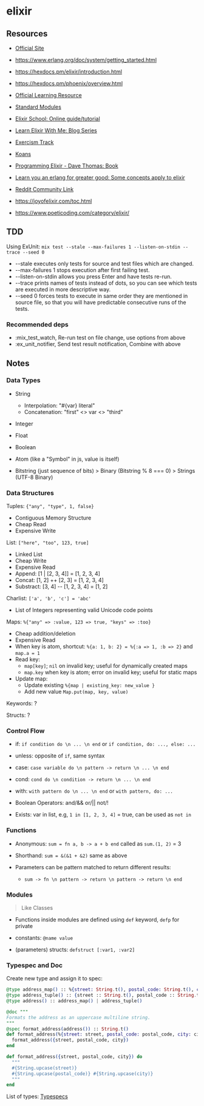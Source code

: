 # elixir

## Resources

- [Official Site](https://elixir-lang.org/)

- https://www.erlang.org/doc/system/getting_started.html

- https://hexdocs.pm/elixir/introduction.html

- https://hexdocs.pm/phoenix/overview.html

- [Official Learning Resource](https://github.com/dwyl/learn-elixir)

- [Standard Modules](https://hexdocs.pm/elixir/Kernel.html)

- [Elixir School: Online guide/tutorial](https://elixirschool.com/en/why)

- [Learn Elixir With Me: Blog Series](https://inquisitivedeveloper.com/tag/lwm-elixir/)

- [Exercism Track](https://exercism.org/tracks/elixir)

- [Koans](https://github.com/elixirkoans/elixir-koans)

- [Programming Elixir - Dave Thomas: Book](https://doc.lagout.org/programmation/Functional%20Programming/Programming%20Elixir_%20Functional%2C%20Concurrent%2C%20Pragmatic%2C%20Fun%20%5BThomas%202014-10-19%5D.pdf)

- [Learn you an erlang for greater good: Some concepts apply to elixir](https://learnyousomeerlang.com/content)

- [Reddit Community Link](https://www.reddit.com/r/elixir/)

- https://joyofelixir.com/toc.html

- https://www.poeticoding.com/category/elixir/

## TDD

Using ExUnit: `mix test --stale --max-failures 1 --listen-on-stdin --trace --seed 0`

- --stale executes only tests for source and test files which are changed.
- --max-failures 1 stops execution after first failing test.
- --listen-on-stdin allows you press Enter and have tests re-run.
- --trace prints names of tests instead of dots, so you can see which tests are executed in more descriptive way.
- --seed 0 forces tests to execute in same order they are mentioned in source file, so that you will have predictable consecutive runs of the tests.

### Recommended deps

- :mix_test_watch, Re-run test on file change, use options from above
- :ex_unit_notifier, Send test result notification, Combine with above

## Notes

### Data Types

- String
  - Interpolation: "#{var} literal"
  - Concatenation: "first" <> var <> "third"
- Integer
- Float
- Boolean
- Atom (like a "Symbol" in js, value is itself)

- Bitstring (just sequence of bits) > Binary (Bitstring % 8 === 0) > Strings (UTF-8 Binary)

### Data Structures

Tuples: `{"any", "type", 1, false}`

- Contiguous Memory Structure
- Cheap Read
- Expensive Write

List: `["here", "too", 123, true]`

- Linked List
- Cheap Write
- Expensive Read
- Append: [1 | [2, 3, 4]] = [1, 2, 3, 4]
- Concat: [1, 2] ++ [2, 3] = [1, 2, 3, 4]
- Substract: [3, 4] -- [1, 2, 3, 4] = [1, 2]

Charlist: `['a', 'b', 'c'] = 'abc'`

- List of Integers representing valid Unicode code points

Maps: `%{"any" => :value, 123 => true, "keys" => :too}`

- Cheap addition/deletion
- Expensive Read
- When key is atom, shortcut: `%{a: 1, b: 2} = %{:a => 1, :b => 2}` and `map.a = 1`
- Read key:
  - `map[key]`; `nil` on invalid key; useful for dynamically created maps
  - `map.key` when key is atom; error on invalid key; useful for static maps
- Update map:
  - Update existing `%{map | existing_key: new_value }`
  - Add new value `Map.put(map, key, value)`

Keywords: ?

Structs: ?

### Control Flow

- if: `if condition do \n ... \n end` or `if condition, do: ..., else: ...`

- unless: opposite of `if`, same syntax

- case: `case variable do \n pattern -> return \n ... \n end`

- cond: `cond do \n condition -> return \n ... \n end`

- with: `with pattern do \n ... \n end` or `with pattern, do: ...`

- Boolean Operators: and/&& or/|| not/!

- Exists: var in list, e.g, `1 in [1, 2, 3, 4]` = true, can be used as `not in`

### Functions

- Anonymous: `sum = fn a, b -> a + b end` called as `sum.(1, 2)` = 3
- Shorthand: `sum = &(&1 + &2)` same as above
- Parameters can be pattern matched to return different results:

  - `sum -> fn \n pattern -> return \n pattern -> return \n end`

### Modules

> Like Classes

- Functions inside modules are defined using `def` keyword, `defp` for private

- constants: `@name value`

- (parameters) structs: `defstruct [:var1, :var2]`

### Typespec and Doc

Create new type and assign it to spec:

```elixir
@type address_map() :: %{street: String.t(), postal_code: String.t(), city: String.t()}
@type address_tuple() :: {street :: String.t(), postal_code :: String.t(), city :: String.t()}
@type address() :: address_map() | address_tuple()

@doc """
Formats the address as an uppercase multiline string.
"""
@spec format_address(address()) :: String.t()
def format_address(%{street: street, postal_code: postal_code, city: city}) do
  format_address({street, postal_code, city})
end

def format_address({street, postal_code, city}) do
  """
  #{String.upcase(street)}
  #{String.upcase(postal_code)} #{String.upcase(city)}
  """
end
```

List of types: [Typespecs](https://hexdocs.pm/elixir/typespecs.html)
